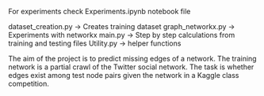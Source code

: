 For experiments check Experiments.ipynb notebook file

dataset_creation.py -> Creates training dataset
graph_networkx.py   -> Experiments with networkx
main.py             -> Step by step calculations from training and testing files
Utility.py          -> helper functions


The aim of the project is to predict missing edges of a network. The training network is a partial crawl of the Twitter social network. The task is whether edges exist among test node pairs given the network in a Kaggle class competition.
